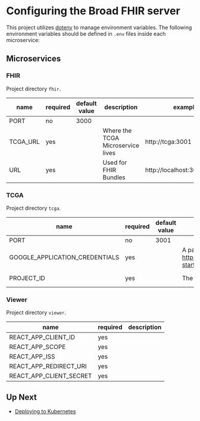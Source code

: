 # Configuring the Broad FHIR server

This project utilizes [dotenv](https://www.npmjs.com/package/dotenv) to manage
environment variables. The following environment variables should be defined in `.env` files inside each microservice:

## Microservices

### FHIR

Project directory `fhir`.

| name     | required | default value | description                       | example                      |
| -------- | -------- | ------------- | --------------------------------- | ---------------------------- |
| PORT     | no       | 3000          |                                   |                              |
| TCGA_URL | yes      |               | Where the TCGA Microservice lives | http://tcga:3001             |
| URL      | yes      |               | Used for FHIR Bundles             | http://localhost:3001/4_0_0/ |

### TCGA

Project directory `tcga`.

| name                           | required | default value | description                                                                                    | example         |
| ------------------------------ | -------- | ------------- | ---------------------------------------------------------------------------------------------- | --------------- |
| PORT                           | no       | 3001          |                                                                                                |                 |
| GOOGLE_APPLICATION_CREDENTIALS | yes      |               | A path to the GCP creds file. See https://cloud.google.com/docs/authentication/getting-started | ./creds.json    |
| PROJECT_ID                     | yes      |               | The GCP Service account name of the GCP creds file                                             | your-project-id |

### Viewer

Project directory `viewer`.

| name                    | required | description |
| ----------------------- | -------- | ----------- |
| REACT_APP_CLIENT_ID     | yes      |             |
| REACT_APP_SCOPE         | yes      |             |
| REACT_APP_ISS           | yes      |             |
| REACT_APP_REDIRECT_URI  | yes      |             |
| REACT_APP_CLIENT_SECRET | yes      |             |

## Up Next

- [Deploying to Kubernetes](./DEPLOYMENT.md)
